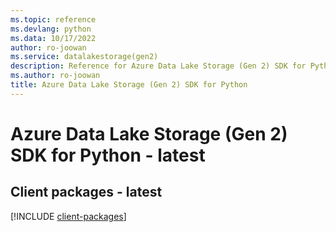 ```yaml
---
ms.topic: reference
ms.devlang: python
ms.data: 10/17/2022
author: ro-joowan
ms.service: datalakestorage(gen2)
description: Reference for Azure Data Lake Storage (Gen 2) SDK for Python
ms.author: ro-joowan
title: Azure Data Lake Storage (Gen 2) SDK for Python
---
```

# Azure Data Lake Storage (Gen 2) SDK for Python - latest

## Client packages - latest
[!INCLUDE [client-packages](data-lake-storage-(gen-2)-client-index.md)]